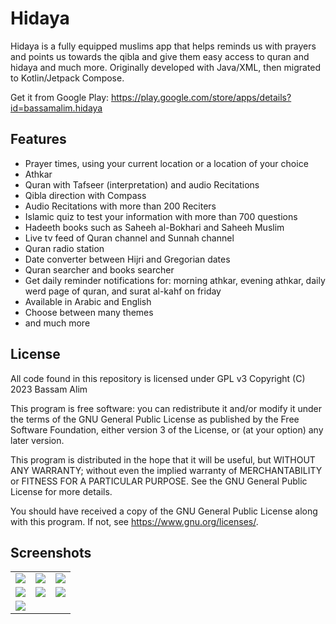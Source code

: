 # Hidaya

Hidaya is a fully equipped muslims app that helps reminds us with prayers and points us towards the qibla and give them easy access to quran and hidaya and much more.
Originally developed with Java/XML, then migrated to Kotlin/Jetpack Compose.

Get it from Google Play:
https://play.google.com/store/apps/details?id=bassamalim.hidaya

## Features
- Prayer times, using your current location or a location of your choice
- Athkar
- Quran with Tafseer (interpretation) and audio Recitations
- Qibla direction with Compass
- Audio Recitations with more than 200 Reciters
- Islamic quiz to test your information with more than 700 questions
- Hadeeth books such as Saheeh al-Bokhari and Saheeh Muslim
- Live tv feed of Quran channel and Sunnah channel
- Quran radio station
- Date converter between Hijri and Gregorian dates
- Quran searcher and books searcher
- Get daily reminder notifications for: morning athkar, evening athkar, daily werd page of quran, and surat al-kahf on friday
- Available in Arabic and English
- Choose between many themes
- and much more

## License
All code found in this repository is licensed under GPL v3
Copyright (C) 2023  Bassam Alim

This program is free software: you can redistribute it and/or modify
it under the terms of the GNU General Public License as published by
the Free Software Foundation, either version 3 of the License, or
(at your option) any later version.

This program is distributed in the hope that it will be useful,
but WITHOUT ANY WARRANTY; without even the implied warranty of
MERCHANTABILITY or FITNESS FOR A PARTICULAR PURPOSE.  See the
GNU General Public License for more details.

You should have received a copy of the GNU General Public License
along with this program.  If not, see <https://www.gnu.org/licenses/>.


## Screenshots
<table>
  <tr>
    <td>
      <img src="https://user-images.githubusercontent.com/65797540/230193129-76e1c3bd-74a4-47d1-8be2-4c46c30946e4.png">
    </td>
    <td>
      <img src="https://user-images.githubusercontent.com/65797540/230193216-4abbb1d3-5af0-43a2-bbd1-f365ee435bb4.png">
    </td>
    <td>
      <img src="https://user-images.githubusercontent.com/65797540/230193256-5e808d52-9b3e-4791-8be8-7e262c11f5ca.png">
    </td>
  </tr>
  <tr>
    <td>
      <img src="https://user-images.githubusercontent.com/65797540/230193301-9cbdce8c-cb22-4f9e-88ba-204716f6e9f6.png">
    </td>
    <td>
      <img src="https://user-images.githubusercontent.com/65797540/230193354-223032ed-1bf0-4c6b-9f00-cf1bc36cd49e.png">
    </td>
    <td>
      <img src="https://user-images.githubusercontent.com/65797540/230193396-419f10b2-6e29-4af0-9d35-fcde354b0a9a.png">
    </td>
  </tr>
  <tr>
    <td>
      <img src="https://user-images.githubusercontent.com/65797540/230193459-88910ddd-3a11-4c89-a9b0-3c5cf79de09d.png">
    </td>
  </tr>
</table>

